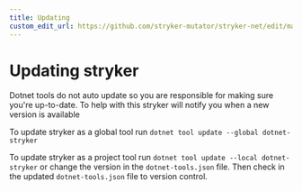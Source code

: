 ```yaml
---
title: Updating
custom_edit_url: https://github.com/stryker-mutator/stryker-net/edit/master/docs/updating.md
---
```

# Updating stryker
Dotnet tools do not auto update so you are responsible for making sure you're up-to-date. To help with this stryker will notify you when a new version is available

To update stryker as a global tool run `dotnet tool update --global dotnet-stryker`

To update stryker as a project tool run `dotnet tool update --local dotnet-stryker` or change the version in the `dotnet-tools.json` file. Then check in the updated `dotnet-tools.json` file to version control.